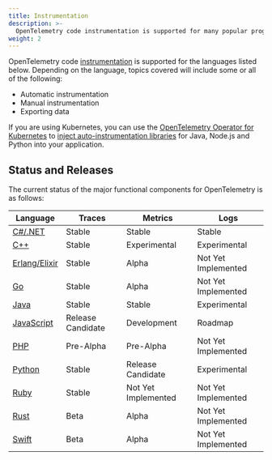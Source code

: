 ```yaml
---
title: Instrumentation
description: >-
  OpenTelemetry code instrumentation is supported for many popular programming languages
weight: 2
---
```


OpenTelemetry code [instrumentation][] is supported for the languages listed
below. Depending on the language, topics covered will include some or all of the
following:

- Automatic instrumentation
- Manual instrumentation
- Exporting data

If you are using Kubernetes, you can use the [OpenTelemetry Operator for
Kubernetes][otel-op] to [inject auto-instrumentation libraries][auto] for Java,
Node.js and Python into your application.

## Status and Releases
The current status of the major functional components for OpenTelemetry is as follows:

| Language                 | Traces            | Metrics             | Logs                |
|--------------------------|-------------------|---------------------|---------------------|
| [C#/.NET](net/)          | Stable            | Stable              | Stable              |
| [C++](cpp/)              | Stable            | Experimental        | Experimental        |
| [Erlang/Elixir](erlang/) | Stable            | Alpha               | Not Yet Implemented |
| [Go](go/)                | Stable            | Alpha               | Not Yet Implemented |
| [Java](java/)            | Stable            | Stable              | Experimental        |
| [JavaScript](js/)        | Release Candidate | Development         | Roadmap             |
| [PHP](php/)              | Pre-Alpha         | Pre-Alpha           | Not Yet Implemented |
| [Python](python/)        | Stable            | Release Candidate   | Experimental        |
| [Ruby](ruby/)            | Stable            | Not Yet Implemented | Not Yet Implemented |
| [Rust](rust/)            | Beta              | Alpha               | Not Yet Implemented |
| [Swift](swift/)          | Beta              | Alpha               | Not Yet Implemented |

[auto]: https://github.com/open-telemetry/opentelemetry-operator#opentelemetry-auto-instrumentation-injection
[instrumentation]: /docs/concepts/instrumenting/
[otel-op]: https://github.com/open-telemetry/opentelemetry-operator
